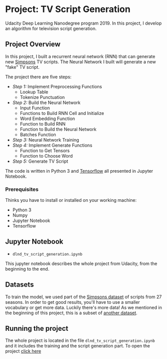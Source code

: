 # Project: TV Script Generation
Udacity Deep Learning Nanodegree program 2019. In this project, I develop an algorithm for television script generation.

## Project Overview
In this project, I built a recurrent neural network (RNN) that can generate new [Simpsons](https://en.wikipedia.org/wiki/The_Simpsons) TV scripts. The Neural Network I built will generate a new "fake" TV script.

The project there are five steps:
- _Step 1:_ Implement Preprocessing Functions
  - Lookup Table
  - Tokenize Punctuation
- _Step 2:_ Build the Neural Network
  - Input Function
  - Functions to Build RNN Cell and Initialize
  - Word Embedding Function
  - Function to Build RNN
  - Function to Build the Neural Network
  - Batches Function
- _Step 3:_ Neural Network Training
- _Step 4:_ Implement Generate Functions
  - Function to Get Tensors
  - Function to Choose Word
- _Step 5:_ Generate TV Script

The code is written in Python 3 and [Tensorflow](https://www.tensorflow.org/) all presented in Jupyter Notebook.

### Prerequisites
Thinks you have to install or installed on your working machine:

- Python 3
- Numpy
- Jupyter Notebook
- Tensorflow

## Jupyter Notebook
- `dlnd_tv_script_generation.ipynb`

This jupyter notebook describes the whole project from Udacity, from the beginning to the end.

## Datasets
To train the model, we used part of the [Simpsons dataset](https://www.kaggle.com/wcukierski/the-simpsons-by-the-data) of scripts from 27 seasons. In order to get good results, you'll have to use a smaller vocabulary or get more data. Luckily there's more data! As we mentioned in the beginning of this project, this is a subset of [another dataset](https://www.kaggle.com/wcukierski/the-simpsons-by-the-data).

## Running the project
The whole project is located in the file `dlnd_tv_script_generation.ipynb` and it includes the training and the script generation part.
To open the project [click here](https://github.com/buzutilucas/tv-script-generation/blob/master/dlnd_tv_script_generation.ipynb)
